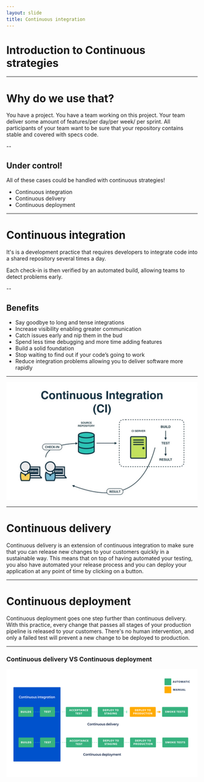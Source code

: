 ```yaml
---
layout: slide
title: Continuous integration
---
```


# Introduction to Continuous strategies

---

# Why do we use that?

You have a project. You have a team working on this project. Your team deliver some amount of features/per day/per week/ per sprint. All participants of your team want to be sure that your repository contains stable and covered with specs code.

--

## Under control!
All of these cases could be handled with continuous strategies!

- Continuous integration
- Continuous delivery
- Continuous deployment 

---
# Continuous integration
It's is a development practice that requires developers to integrate code into a shared repository several times a day.

Each check-in is then verified by an automated build, allowing teams to detect problems early.

--

## Benefits

- Say goodbye to long and tense integrations
- Increase visibility enabling greater communication
- Catch issues early and nip them in the bud
- Spend less time debugging and more time adding features
- Build a solid foundation
- Stop waiting to find out if your code’s going to work
- Reduce integration problems allowing you to deliver software more rapidly

---

![](/assets/images/ci.jpg)

---

# Continuous delivery
Continuous delivery is an extension of continuous integration to make sure that you can release new changes to your customers quickly in a sustainable way. This means that on top of having automated your testing, you also have automated your release process and you can deploy your application at any point of time by clicking on a button.

---

# Continuous deployment
Continuous deployment goes one step further than continuous delivery. With this practice, every change that passes all stages of your production pipeline is released to your customers. There's no human intervention, and only a failed test will prevent a new change to be deployed to production.

---

### Continuous delivery VS Continuous deployment

![](/assets/images/ci_vs_cd.png)
